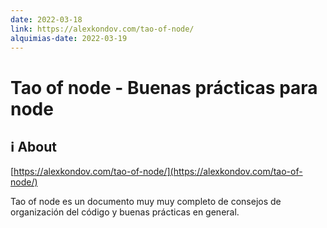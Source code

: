 ```yaml
---
date: 2022-03-18
link: https://alexkondov.com/tao-of-node/
alquimias-date: 2022-03-19
---
```


# Tao of node - Buenas prácticas para node

## ℹ️ About

[https://alexkondov.com/tao-of-node/](https://alexkondov.com/tao-of-node/)

Tao of node es un documento muy muy completo de consejos de organización del código y buenas prácticas en general.


